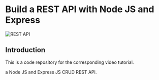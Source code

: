 # Build a REST API with Node JS and Express

![REST API](https://i.ibb.co/7GWCCbp/Screenshot-2020-07-12-at-08-30-32.png)

## Introduction
This is a code repository for the corresponding video tutorial. 

a Node JS and Express JS CRUD REST API.
